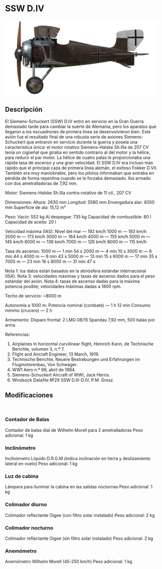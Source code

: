 # SSW D.IV

![schuckertdiv](../images/schuckertdiv.png)

## Descripción

El Siemens-Schuckert (SSW) D.IV entró en servicio en la Gran Guerra demasiado tarde para cambiar la suerte de Alemania, pero los aparatos que llegaron a los escuadrones de primera línea se desenvolvieron bien. Este avión fue el resultado final de una robusta serie de aviones Siemens-Schuckert que entraron en servicio durante la guerra y poseía una característica única: el motor rotativo Siemens-Halske Sh.IIIa de 207 CV tenía un cigüeñal que giraba en sentido contrario al del motor y la hélice, para reducir el par motor. La hélice de cuatro palas le proporcionaba una rápida tasa de ascenso y una gran velocidad. El SSW D.IV era incluso más rápido que el principal caza de primera línea alemán, el exitoso Fokker D.VII. También era muy maniobrable, pero los pilotos informaban que entraba en pérdida de forma repentina cuando se le forzaba demasiado. Iba armado con dos ametralladoras de 7,92 mm.


Motor:
Siemens-Halske Sh.IIIa contra-rotativo de 11 cil., 207 CV

Dimensiones:
Altura: 2630 mm
Longitud: 5580 mm
Envergadura alar: 8350 mm
Superficie de ala: 15,12 m²

Peso:
Vacío: 552 kg
Al despegue: 735 kg
Capacidad de combustible: 80 l
Capacidad de aceite: 20 l

Velocidad máxima (IAS):
Nivel del mar — 192 km/h
1000 m — 183 km/h
2000 m — 173 km/h
3000 m — 164 km/h
4000 m — 155 km/h
5000 m — 145 km/h
6000 m — 136 km/h
7000 m — 126 km/h
8000 m — 115 km/h

Tasa de ascenso:
1000 m — 1 min 54 s
2000 m — 4 min 10 s
3000 m — 6 min 44 s
4000 m — 9 min 43 s
5000 m — 13 min 15 s
6000 m — 17 min 35 s
7000 m — 23 min 16 s
8000 m — 31 min 47 s

Nota 1: los datos están basados en la atmósfera estándar internacional (ISA).
Nota 3: velocidades máximas y tasas de ascenso dados para el peso estándar del avión.
Nota 4: tasas de ascenso dadas para la máxima potencia posible; velocidades máximas dadas a 1800 rpm.

Techo de servicio: ~8000 m

Autonomía a 1000 m:
Potencia nominal (combate) — 1 h 12 min
Consumo mínimo (crucero) — 2 h

Armamento:
Disparo frontal: 2 LMG 08/15 Spandau 7,92 mm, 500 balas por arma

Referencias:
1) Airplaines in horizontal curvilinear flight, Heinrich Kann, de Technische Berichte, volumen 3, n.º 7.
2) Flight and Aircraft Engineer, 13 March, 1919.
3) Technische Berichte, Neuere Bestrebungen und Erfahrungen im Flugmotorenbau, Von Schwager.
4) WW1 Aero n.º 99, abril de 1984.
5) Siemens-Schuckert Aircraft of WWI, Jack Herris.
6) Windsock Datafile №29 SSW D.III-D.IV, P.M. Grosz.

## Modificaciones
﻿

### Contador de Balas

Contador de balas dial de Wilhelm Morell para 2 ametralladoras
Peso adicional: 1 kg
﻿

### Inclinómetro

Inclinómetro Líquido D.R.G.M (indica inclinación en tierra y deslizamiento lateral en vuelo)
Peso adicional: 1 kg
﻿

### Luz de cabina

Lámpara para iluminar la cabina en las salidas nocturnas
Peso adicional: 1 kg
﻿

### Colimador diurno

Colimador reflectante Oigee (con filtro solar instalado)
Peso adicional: 2 kg
﻿

### Colimador nocturno

Colimador reflectante Oigee (sin filtro solar instalado)
Peso adicional: 2 kg
﻿

### Anemómetro

Anemómetro Wilhelm Morell (45-250 km/h)
Peso adicional: 1 kg
